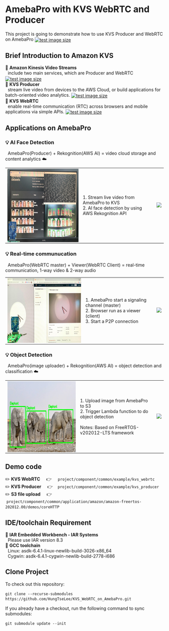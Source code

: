 ﻿# AmebaPro with KVS WebRTC and Producer
This project is going to demonstrate how to use KVS Producer and WebRTC on AmebaPro
<a href="https://www.amebaiot.com/zh/amebapro/">
  <img src="https://img.shields.io/badge/Realtek%20IoT-AmebaPro-blue" valign="middle" alt="test image size" height="15%" width="15%"/>
</a>  

## Brief Introduction to Amazon KVS  
:blue_book: **Amazon Kinesis Video Streams**  
&nbsp; include two main services, which are Producer and WebRTC
<a href="https://aws.amazon.com/kinesis/video-streams/?nc1=h_ls&amazon-kinesis-video-streams-resources-blog.sort-by=item.additionalFields.createdDate&amazon-kinesis-video-streams-resources-blog.sort-order=desc">
  <img src="https://img.shields.io/badge/-Link-lightgrey" valign="middle" alt="test image size" height="4%" width="4%"/>
</a>  
:blue_book: **KVS Producer**  
&nbsp; stream live video from devices to the AWS Cloud, or build applications for batch-oriented video analytics.
<a href="https://docs.aws.amazon.com/kinesisvideostreams/latest/dg/what-is-kinesis-video.html">
  <img src="https://img.shields.io/badge/-Link-lightgrey" valign="middle" alt="test image size" height="4%" width="4%"/>
</a>  
:blue_book: **KVS WebRTC**  
&nbsp; enable real-time communication (RTC) across browsers and mobile applications via simple APIs.
<a href="https://docs.aws.amazon.com/kinesisvideostreams-webrtc-dg/latest/devguide/what-is-kvswebrtc.html">
  <img src="https://img.shields.io/badge/-Link-lightgrey" valign="middle" alt="test image size" height="4%" width="4%"/>
</a>  

## Applications on AmebaPro  
### :bulb: AI Face Detection
&nbsp; AmebaPro(Producer) + Rekognition(AWS AI) = video cloud storage and content analytics :cloud:  
<table style="width:100%; table-layout:fixed">
  <tr>
    <td><img src="photo/face_detection.jpg" valign="middle" alt="test image size" height=233px width=400px /></td>
    <td align=Left>1. Stream live video from AmebaPro to KVS<BR>2. AI face detection by using AWS Rekognition API</td>
    <td>
      <a href="https://github.com/HungTseLee/KVS_WebRTC_on_AmebaPro/blob/main/AmebaPro_Amazon_KVS_Producer_Getting_Started_Guide_v1.0.pdf">
        <img src="https://img.shields.io/badge/-Getting%20Started-green"/>
      </a>
    </td>
  </tr>
</table>  

### :bulb: Real-time communucation  
&nbsp; AmebaPro(WebRTC master) + Viewer(WebRTC Client) = real-time communication, 1-way video & 2-way audio  
<table style="width:100%; table-layout:fixed">
  <tr>
    <td><img src="photo/p2p.jpg" valign="middle" alt="test image size" height=206px width=400px /></td>
    <td align=Left>1. AmebaPro start a signaling channel (master)<BR>2. Browser run as a viewer (client)<BR>3. Start a P2P connection</td>
    <td>
      <a href="https://github.com/HungTseLee/KVS_WebRTC_on_AmebaPro/blob/main/AmebaPro_Amazon_KVS_WebRTC_Getting_Started_Guide_v1.0.pdf">
        <img src="https://img.shields.io/badge/-Getting%20Started-green"/>
      </a>
    </td>
  </tr>
</table>

### :bulb: Object Detection
&nbsp; AmebaPro(image uploader) + Rekognition(AWS AI) = object detection and classification :cloud:  
<table style="width:100%; table-layout:fixed">
  <tr>
    <td><img src="photo/object_detection.jpg" valign="middle" alt="test image size" height=225px width=400px /></td>
    <td align=Left>1. Upload image from AmebaPro to S3<BR>2. Trigger Lambda function to do object detection<BR><BR>Notes: Based on FreeRTOS-v202012-LTS framework</td>
    <td>
      <a href="https://github.com/HungTseLee/KVS_WebRTC_on_AmebaPro/blob/main/AmebaPro_AWS_S3+Rekognition_Getting_Started_Guide_v1.0.pdf">
        <img src="https://img.shields.io/badge/-Getting%20Started-green"/>
      </a>
    </td>
  </tr>
</table>  

## Demo code  
:pencil2: **KVS WebRTC** &nbsp; &nbsp; :point_right: &nbsp; &nbsp; `project/component/common/example/kvs_webrtc`  
:pencil2: **KVS Producer** &nbsp; &nbsp; :point_right: &nbsp; &nbsp;`project/component/common/example/kvs_producer`  
:pencil2: **S3 file upload** &nbsp; &nbsp; :point_right: &nbsp; &nbsp;`project/component/common/application/amazon/amazon-freertos-202012.00/demos/coreHTTP`  


## IDE/toolchain Requirement
:hammer: **IAR Embedded Workbench - IAR Systems**  
&nbsp; Please use IAR version 8.3  
:hammer: **GCC toolchain**  
&nbsp; Linux: asdk-6.4.1-linux-newlib-build-3026-x86_64  
&nbsp; Cygwin: asdk-6.4.1-cygwin-newlib-build-2778-i686  


## Clone Project  
To check out this repository:  

```
git clone --recurse-submodules https://github.com/HungTseLee/KVS_WebRTC_on_AmebaPro.git
```

If you already have a checkout, run the following command to sync submodules:

```
git submodule update --init
```
